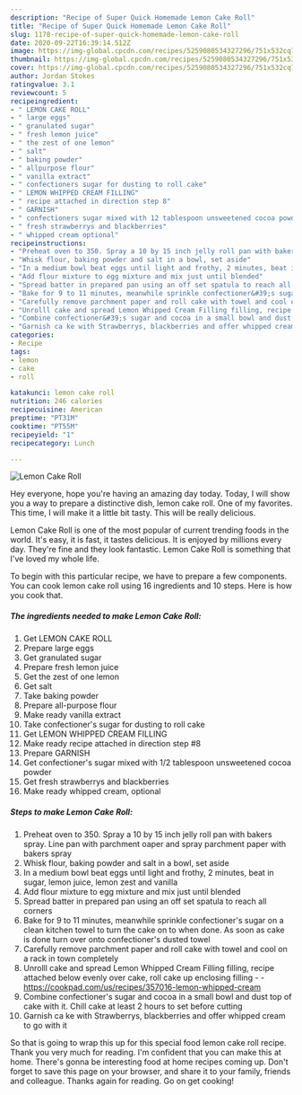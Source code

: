 ```yaml
---
description: "Recipe of Super Quick Homemade Lemon Cake Roll"
title: "Recipe of Super Quick Homemade Lemon Cake Roll"
slug: 1178-recipe-of-super-quick-homemade-lemon-cake-roll
date: 2020-09-22T16:39:14.512Z
image: https://img-global.cpcdn.com/recipes/5259080534327296/751x532cq70/lemon-cake-roll-recipe-main-photo.jpg
thumbnail: https://img-global.cpcdn.com/recipes/5259080534327296/751x532cq70/lemon-cake-roll-recipe-main-photo.jpg
cover: https://img-global.cpcdn.com/recipes/5259080534327296/751x532cq70/lemon-cake-roll-recipe-main-photo.jpg
author: Jordan Stokes
ratingvalue: 3.1
reviewcount: 5
recipeingredient:
- " LEMON CAKE ROLL"
- " large eggs"
- " granulated sugar"
- " fresh lemon juice"
- " the zest of one lemon"
- " salt"
- " baking powder"
- " allpurpose flour"
- " vanilla extract"
- " confectioners sugar for dusting to roll cake"
- " LEMON WHIPPED CREAM FILLING"
- " recipe attached in direction step 8"
- " GARNISH"
- " confectioners sugar mixed with 12 tablespoon unsweetened cocoa powder"
- " fresh strawberrys and blackberries"
- " whipped cream optional"
recipeinstructions:
- "Preheat oven to 350. Spray a 10 by 15 inch jelly roll pan with bakers spray. Line pan with parchment oaper and spray parchment paper with bakers spray"
- "Whisk flour, baking powder and salt in a bowl, set aside"
- "In a medium bowl beat eggs until light and frothy, 2 minutes, beat in sugar, lemon juice, lemon zest and vanilla"
- "Add flour mixture to egg mixture and mix just until blended"
- "Spread batter in prepared pan using an off set spatula to reach all corners"
- "Bake for 9 to 11 minutes, meanwhile sprinkle confectioner&#39;s sugar on a clean kitchen towel to turn the cake on to when done. As soon as cake is done turn over onto confectioner&#39;s dusted towel"
- "Carefully remove parchment paper and roll cake with towel and cool on a rack in town completely"
- "Unrolll cake and spread Lemon Whipped Cream Filling filling, recipe attached below evenly over cake, roll cake up enclosing filling  https://cookpad.com/us/recipes/357016-lemon-whipped-cream"
- "Combine confectioner&#39;s sugar and cocoa in a small bowl and dust top of cake with it. Chill cake at least 2 hours to set before cutting"
- "Garnish ca ke with Strawberrys, blackberries and offer whipped cream to go with it"
categories:
- Recipe
tags:
- lemon
- cake
- roll

katakunci: lemon cake roll 
nutrition: 246 calories
recipecuisine: American
preptime: "PT31M"
cooktime: "PT55M"
recipeyield: "1"
recipecategory: Lunch

---
```



![Lemon Cake Roll](https://img-global.cpcdn.com/recipes/5259080534327296/751x532cq70/lemon-cake-roll-recipe-main-photo.jpg)

Hey everyone, hope you're having an amazing day today. Today, I will show you a way to prepare a distinctive dish, lemon cake roll. One of my favorites. This time, I will make it a little bit tasty. This will be really delicious.

Lemon Cake Roll is one of the most popular of current trending foods in the world. It's easy, it is fast, it tastes delicious. It is enjoyed by millions every day. They're fine and they look fantastic. Lemon Cake Roll is something that I've loved my whole life.




To begin with this particular recipe, we have to prepare a few components. You can cook lemon cake roll using 16 ingredients and 10 steps. Here is how you cook that.

<!--inarticleads1-->

##### The ingredients needed to make Lemon Cake Roll:

1. Get  LEMON CAKE ROLL
1. Prepare  large eggs
1. Get  granulated sugar
1. Prepare  fresh lemon juice
1. Get  the zest of one lemon
1. Get  salt
1. Take  baking powder
1. Prepare  all-purpose flour
1. Make ready  vanilla extract
1. Take  confectioner&#39;s sugar for dusting to roll cake
1. Get  LEMON WHIPPED CREAM FILLING
1. Make ready  recipe attached in direction step #8
1. Prepare  GARNISH
1. Get  confectioner&#39;s sugar mixed with 1/2 tablespoon unsweetened cocoa powder
1. Get  fresh strawberrys and blackberries
1. Make ready  whipped cream, optional




<!--inarticleads2-->

##### Steps to make Lemon Cake Roll:

1. Preheat oven to 350. Spray a 10 by 15 inch jelly roll pan with bakers spray. Line pan with parchment oaper and spray parchment paper with bakers spray
1. Whisk flour, baking powder and salt in a bowl, set aside
1. In a medium bowl beat eggs until light and frothy, 2 minutes, beat in sugar, lemon juice, lemon zest and vanilla
1. Add flour mixture to egg mixture and mix just until blended
1. Spread batter in prepared pan using an off set spatula to reach all corners
1. Bake for 9 to 11 minutes, meanwhile sprinkle confectioner&#39;s sugar on a clean kitchen towel to turn the cake on to when done. As soon as cake is done turn over onto confectioner&#39;s dusted towel
1. Carefully remove parchment paper and roll cake with towel and cool on a rack in town completely
1. Unrolll cake and spread Lemon Whipped Cream Filling filling, recipe attached below evenly over cake, roll cake up enclosing filling -  - https://cookpad.com/us/recipes/357016-lemon-whipped-cream
1. Combine confectioner&#39;s sugar and cocoa in a small bowl and dust top of cake with it. Chill cake at least 2 hours to set before cutting
1. Garnish ca ke with Strawberrys, blackberries and offer whipped cream to go with it




So that is going to wrap this up for this special food lemon cake roll recipe. Thank you very much for reading. I'm confident that you can make this at home. There's gonna be interesting food at home recipes coming up. Don't forget to save this page on your browser, and share it to your family, friends and colleague. Thanks again for reading. Go on get cooking!

